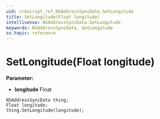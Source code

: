 ```yaml
---
uid: crmscript_ref_NSAddressSyncData_SetLongitude
title: SetLongitude(Float longitude)
intellisense: NSAddressSyncData.SetLongitude
keywords: NSAddressSyncData, GetLongitude
so.topic: reference
---
```


# SetLongitude(Float longitude)

**Parameter:** 
 - **longitude** Float

```crmscript
NSAddressSyncData thing;
Float longitude;
thing.SetLongitude(longitude);
```

